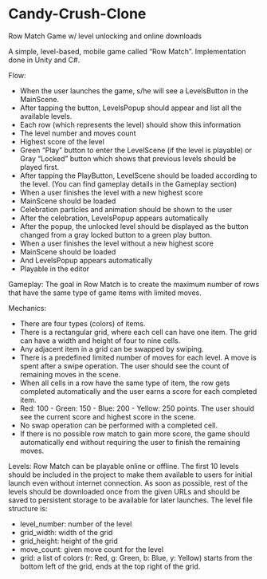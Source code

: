 # Candy-Crush-Clone
Row Match Game w/ level unlocking and online downloads

A simple, level-based, mobile game called “Row Match”.
Implementation done in Unity and C#.

Flow:
- When the user launches the game, s/he will see a LevelsButton in the MainScene.
- After tapping the button, LevelsPopup should appear and list all the available levels.
- Each row (which represents the level) should show this information
- The level number and moves count
- Highest score of the level
- Green “Play” button to enter the LevelScene (if the level is playable) or Gray
“Locked” button which shows that previous levels should be played first.
- After tapping the PlayButton, LevelScene should be loaded according to the level. (You
can find gameplay details in the Gameplay section)
- When a user finishes the level with a new highest score
- MainScene should be loaded
- Celebration particles and animation should be shown to the user
- After the celebration, LevelsPopup appears automatically
- After the popup, the unlocked level should be displayed as the button changed from
a gray locked button to a green play button.
- When a user finishes the level without a new highest score
- MainScene should be loaded
- And LevelsPopup appears automatically
- Playable in the editor

Gameplay:
The goal in Row Match is to create the maximum number of rows that have the same type of game
items with limited moves.

Mechanics:
- There are four types (colors) of items.
- There is a rectangular grid, where each cell can have one item. The grid can have a width
and height of four to nine cells.
- Any adjacent item in a grid can be swapped by swiping.
- There is a predefined limited number of moves for each level. A move is spent after a swipe
operation. The user should see the count of remaining moves in the scene.
- When all cells in a row have the same type of item, the row gets completed automatically
and the user earns a score for each completed item.
- Red: 100 - Green: 150 - Blue: 200 - Yellow: 250 points. The user should see the current
score and highest score in the scene.
- No swap operation can be performed with a completed cell.
- If there is no possible row match to gain more score, the game should automatically end
without requiring the user to finish the remaining moves.


Levels:
Row Match can be playable online or offline. The first 10 levels should be included in the project to
make them available to users for initial launch even without internet connection. As soon as
possible, rest of the levels should be downloaded once from the given URLs and should be saved
to persistent storage to be available for later launches.
The level file structure is:
- level_number: number of the level
- grid_width: width of the grid
- grid_height: height of the grid
- move_count: given move count for the level
- grid: a list of colors (r: Red, g: Green, b: Blue, y: Yellow) starts from the bottom left of the
grid, ends at the top right of the grid.
